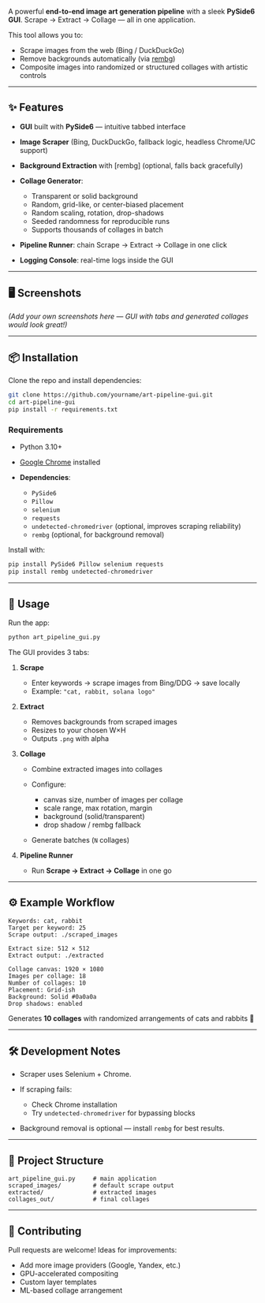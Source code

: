 A powerful **end-to-end image art generation pipeline** with a sleek **PySide6 GUI**.
Scrape → Extract → Collage — all in one application.

This tool allows you to:

* Scrape images from the web (Bing / DuckDuckGo)
* Remove backgrounds automatically (via [rembg](https://github.com/danielgatis/rembg))
* Composite images into randomized or structured collages with artistic controls

---

## ✨ Features

* **GUI** built with **PySide6** — intuitive tabbed interface
* **Image Scraper** (Bing, DuckDuckGo, fallback logic, headless Chrome/UC support)
* **Background Extraction** with [rembg] (optional, falls back gracefully)
* **Collage Generator**:

  * Transparent or solid background
  * Random, grid-like, or center-biased placement
  * Random scaling, rotation, drop-shadows
  * Seeded randomness for reproducible runs
  * Supports thousands of collages in batch
* **Pipeline Runner**: chain Scrape → Extract → Collage in one click
* **Logging Console**: real-time logs inside the GUI

---

## 🖥️ Screenshots

*(Add your own screenshots here — GUI with tabs and generated collages would look great!)*

---

## 📦 Installation

Clone the repo and install dependencies:

```bash
git clone https://github.com/yourname/art-pipeline-gui.git
cd art-pipeline-gui
pip install -r requirements.txt
```

### Requirements

* Python 3.10+
* [Google Chrome](https://www.google.com/chrome/) installed
* **Dependencies**:

  * `PySide6`
  * `Pillow`
  * `selenium`
  * `requests`
  * `undetected-chromedriver` (optional, improves scraping reliability)
  * `rembg` (optional, for background removal)

Install with:

```bash
pip install PySide6 Pillow selenium requests
pip install rembg undetected-chromedriver
```

---

## 🚀 Usage

Run the app:

```bash
python art_pipeline_gui.py
```

The GUI provides 3 tabs:

1. **Scrape**

   * Enter keywords → scrape images from Bing/DDG → save locally
   * Example: `"cat, rabbit, solana logo"`

2. **Extract**

   * Removes backgrounds from scraped images
   * Resizes to your chosen W×H
   * Outputs `.png` with alpha

3. **Collage**

   * Combine extracted images into collages
   * Configure:

     * canvas size, number of images per collage
     * scale range, max rotation, margin
     * background (solid/transparent)
     * drop shadow / rembg fallback
   * Generate batches (`N` collages)

4. **Pipeline Runner**

   * Run **Scrape → Extract → Collage** in one go

---

## ⚙️ Example Workflow

```text
Keywords: cat, rabbit
Target per keyword: 25
Scrape output: ./scraped_images

Extract size: 512 × 512
Extract output: ./extracted

Collage canvas: 1920 × 1080
Images per collage: 18
Number of collages: 10
Placement: Grid-ish
Background: Solid #0a0a0a
Drop shadows: enabled
```

Generates **10 collages** with randomized arrangements of cats and rabbits 🌌

---

## 🛠 Development Notes

* Scraper uses Selenium + Chrome.
* If scraping fails:

  * Check Chrome installation
  * Try `undetected-chromedriver` for bypassing blocks
* Background removal is optional — install `rembg` for best results.

---

## 📂 Project Structure

```
art_pipeline_gui.py     # main application
scraped_images/         # default scrape output
extracted/              # extracted images
collages_out/           # final collages
```

---

## 🤝 Contributing

Pull requests are welcome!
Ideas for improvements:

* Add more image providers (Google, Yandex, etc.)
* GPU-accelerated compositing
* Custom layer templates
* ML-based collage arrangement




